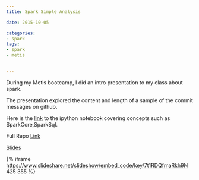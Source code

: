 ```yaml
---
title: Spark Simple Analysis

date: 2015-10-05

categories:
- spark
tags:
- spark
- metis


---
```


During my Metis bootcamp,  I did an intro presentation to my class about spark.

The presentation explored the content and length of a sample of the commit messages on github.
<!--more-->

Here is the [link](https://github.com/npatta01/spark_metis_investigation/blob/master/spark.ipynb) to the ipython notebook covering concepts such as SparkCore,SparkSql.

Full Repo  [Link](https://github.com/npatta01/spark_metis_investigation)

[Slides](http://www.slideshare.net/nidhinpattaniyil/beginner-apache-spark-presentation)

{% iframe https://www.slideshare.net/slideshow/embed_code/key/7t1RDQfmaRkh9N 425 355 %}

